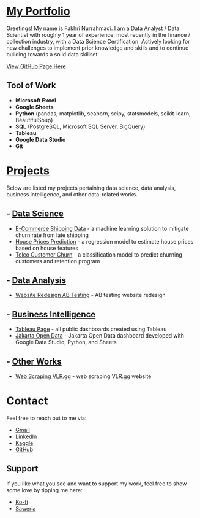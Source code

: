 # [My Portfolio](https://fnurrahmadi.github.io/data-portfolio/)

Greetings! My name is Fakhri Nurrahmadi.
I am a Data Analyst / Data Scientist with roughly 1 year of experience, most recently in the finance /
collection industry, with a Data Science Certification. Actively looking for new challenges to implement prior
knowledge and skills and to continue building towards a solid data skillset.

[View GitHub Page Here](https://fnurrahmadi.github.io/data-portfolio/)

## Tool of Work
- **Microsoft Excel**
- **Google Sheets**
- **Python** (pandas, matplotlib, seaborn, scipy, statsmodels, scikit-learn, BeautifulSoup)
- **SQL** (PostgreSQL, Microsoft SQL Server, BigQuery)
- **Tableau**
- **Google Data Studio**
- **Git**

# [Projects](https://github.com/fnurrahmadi/data-portfolio)
Below are listed my projects pertaining data science, data analysis, business intelligence, and other data-related works.

## - [Data Science](https://github.com/fnurrahmadi/data-portfolio/tree/main/Data%20Science)
- [E-Commerce Shipping Data](https://github.com/fnurrahmadi/data-portfolio/tree/main/Data%20Science/E-Commerce%20Shipping%20Data) - a machine learning solution to mitigate churn rate from late shipping
- [House Prices Prediction](https://github.com/fnurrahmadi/data-portfolio/tree/main/Data%20Science/House%20Prices%20Prediction) - a regression model to estimate house prices based on house features
- [Telco Customer Churn](https://github.com/fnurrahmadi/data-portfolio/tree/main/Data%20Science/Telco%20Customer%20Churn) - a classification model to predict churning customers and retention program

## - [Data Analysis](https://github.com/fnurrahmadi/data-portfolio/tree/main/Data%20Analysis)
- [Website Redesign AB Testing](https://github.com/fnurrahmadi/data-portfolio/tree/main/Data%20Analysis/Website%20Redesign%20AB%20Testing) - AB testing website redesign

## - [Business Intelligence](https://github.com/fnurrahmadi/data-portfolio/tree/main/Business%20Intelligence)
- [Tableau Page](https://public.tableau.com/app/profile/fakhri.nurrahmadi) - all public dashboards created using Tableau
- [Jakarta Open Data](https://datastudio.google.com/reporting/18b51ab4-5b0f-4f1b-a0ef-587bd8203399/page/huv4C) - Jakarta Open Data dashboard developed with Google Data Studio, Python, and Sheets

## - [Other Works](https://github.com/fnurrahmadi/data-portfolio/tree/main/Other%20Projects)
- [Web Scraping VLR.gg](https://github.com/fnurrahmadi/data-portfolio/tree/main/Other%20Projects/Web%20Scraping/vlrgg%20Unofficial%20REST%20API%20-%20updated) - web scraping VLR.gg website

# Contact
Feel free to reach out to me via:
- [Gmail](mailto:fnurrahmadi@gmail.com)
- [LinkedIn](https://www.linkedin.com/in/fnurrahmadi/)
- [Kaggle](https://www.kaggle.com/hidious)
- [GitHub](https://github.com/fnurrahmadi)

## Support
If you like what you see and want to support my work, feel free to show some love by tipping me here:
- [Ko-fi](https://ko-fi.com/fnurrahmadi)
- [Saweria](https://saweria.co/hidious)
